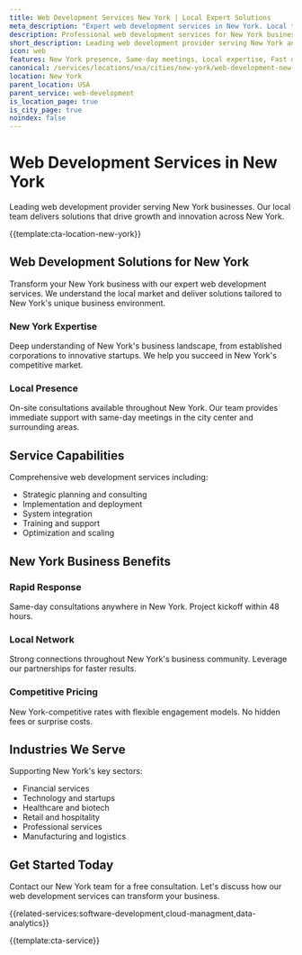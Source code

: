 ```yaml
---
title: Web Development Services New York | Local Expert Solutions
meta_description: "Expert web development services in New York. Local team, same-day consultations, proven results. Transform your business today."
description: Professional web development services for New York businesses
short_description: Leading web development provider serving New York and New York.
icon: web
features: New York presence, Same-day meetings, Local expertise, Fast deployment, Competitive rates, Proven track record
canonical: /services/locations/usa/cities/new-york/web-development-new-york.html
location: New York
parent_location: USA
parent_service: web-development
is_location_page: true
is_city_page: true
noindex: false
---
```


# Web Development Services in New York

Leading web development provider serving New York businesses. Our local team delivers solutions that drive growth and innovation across New York.

{{template:cta-location-new-york}}

## Web Development Solutions for New York

Transform your New York business with our expert web development services. We understand the local market and deliver solutions tailored to New York's unique business environment.

### New York Expertise

Deep understanding of New York's business landscape, from established corporations to innovative startups. We help you succeed in New York's competitive market.

### Local Presence

On-site consultations available throughout New York. Our team provides immediate support with same-day meetings in the city center and surrounding areas.

## Service Capabilities

Comprehensive web development services including:
- Strategic planning and consulting
- Implementation and deployment
- System integration
- Training and support
- Optimization and scaling

## New York Business Benefits

### Rapid Response
Same-day consultations anywhere in New York. Project kickoff within 48 hours.

### Local Network
Strong connections throughout New York's business community. Leverage our partnerships for faster results.

### Competitive Pricing
New York-competitive rates with flexible engagement models. No hidden fees or surprise costs.

## Industries We Serve

Supporting New York's key sectors:
- Financial services
- Technology and startups
- Healthcare and biotech
- Retail and hospitality
- Professional services
- Manufacturing and logistics

## Get Started Today

Contact our New York team for a free consultation. Let's discuss how our web development services can transform your business.

{{related-services:software-development,cloud-managment,data-analytics}}

{{template:cta-service}}
